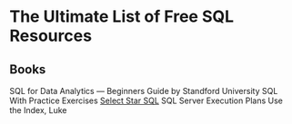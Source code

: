 # The Ultimate List of Free SQL Resources

## Books
SQL for Data Analytics — Beginners Guide by Standford University
SQL With Practice Exercises
[Select Star SQL](https://selectstarsql.com/)
SQL Server Execution Plans
Use the Index, Luke
